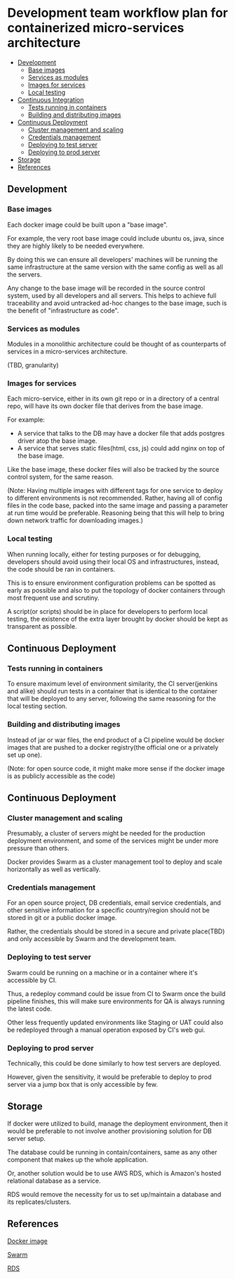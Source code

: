 # Development team workflow plan for containerized micro-services architecture

* [Development](#dev)
  * [Base images](#bi)
  * [Services as modules](#sam)
  * [Images for services](#ifs)
  * [Local testing](#lt)
* [Continuous Integration](#ci)
  * [Tests running in containers](#tric)
  * [Building and distributing images](#badi)
* [Continuous Deployment](#dep)
  * [Cluster management and scaling](#cmas)
  * [Credentials management](#crm)
  * [Deploying to test server](#dtts)
  * [Deploying to prod server](#dtps)
* [Storage](#st)
* [References](#refs)

<h2 id="dev">Development</h2>

<h3 id="bi">Base images</h3>

Each docker image could be built upon a "base image".

For example, the very root base image could include ubuntu os, java, since they are highly likely to be needed everywhere.

By doing this we can ensure all developers' machines will be running the same infrastructure at the same version with the same config as well as all the servers.

Any change to the base image will be recorded in the source control system, used by all developers and all servers. This helps to achieve full traceability and avoid untracked ad-hoc changes to the base image, such is the benefit of "infrastructure as code".

<h3 id="sam">Services as modules</h3>

Modules in a monolithic architecture could be thought of as counterparts of services in a micro-services architecture.

(TBD, granularity)

<h3 id="ifs">Images for services</h3>

Each micro-service, either in its own git repo or in a directory of a central repo, will have its own docker file that derives from the base image.

For example:
* A service that talks to the DB may have a docker file that adds postgres driver atop the base image.
* A service that serves static files(html, css, js) could add nginx on top of the base image.

Like the base image, these docker files will also be tracked by the source control system, for the same reason.

(Note: Having multiple images with different tags for one service to deploy to different environments is not recommended. Rather, having all of config files in the code base, packed into the same image and passing a parameter at run time would be preferable. Reasoning being that this will help to bring down network traffic for downloading images.)

<h3 id="lt">Local testing</h3>

When running locally, either for testing purposes or for debugging, developers should avoid using their local OS and infrastructures, instead, the code should be ran in containers.

This is to ensure environment configuration problems can be spotted as early as possible and also to put the topology of docker containers through most frequent use and scrutiny.

A script(or scripts) should be in place for developers to perform local testing, the existence of the extra layer brought by docker should be kept as transparent as possible.

<h2 id="ci">Continuous Deployment</h2>

<h3 id="tric">Tests running in containers</h3>

To ensure maximum level of environment similarity, the CI server(jenkins and alike) should run tests in a container that is identical to the container that will be deployed to any server, following the same reasoning for the local testing section.

<h3 id="badi">Building and distributing images</h3>

Instead of jar or war files, the end product of a CI pipeline would be docker images that are pushed to a docker registry(the official one or a privately set up one).

(Note: for open source code, it might make more sense if the docker image is as publicly accessible as the code)

<h2 id="dep">Continuous Deployment</h2>

<h3 id="cmas">Cluster management and scaling</h3>

Presumably, a cluster of servers might be needed for the production deployment environment, and some of the services might be under more pressure than others.

Docker provides Swarm as a cluster management tool to deploy and scale horizontally as well as vertically. 

<h3 id="crm">Credentials management</h3>

For an open source project, DB credentials, email service credentials, and other sensitive information for a specific country/region should not be stored in git or a public docker image.

Rather, the credentials should be stored in a secure and private place(TBD) and only accessible by Swarm and the development team.

<h3 id="dtts">Deploying to test server</h3>

Swarm could be running on a machine or in a container where it's accessible by CI.

Thus, a redeploy command could be issue from CI to Swarm once the build pipeline finishes, this will make sure environments for QA is always running the latest code.

Other less frequently updated environments like Staging or UAT could also be redeployed through a manual operation exposed by CI's web gui.

<h3 id="dtps">Deploying to prod server</h3>

Technically, this could be done similarly to how test servers are deployed. 

However, given the sensitivity, it would be preferable to deploy to prod server via a jump box that is only accessible by few.

<h2 id="st">Storage</h2>

If docker were utilized to build, manage the deployment environment, then it would be preferable to not involve another provisioning solution for DB server setup.
 
The database could be running in contain/containers, same as any other component that makes up the whole application. 

Or, another solution would be to use AWS RDS, which is Amazon's hosted relational database as a service.

RDS would remove the necessity for us to set up/maintain a database and its replicates/clusters.

<h2 id="refs">References</h2>

[Docker image](https://docs.docker.com/engine/userguide/containers/dockerimages/)

[Swarm](https://docs.docker.com/swarm/overview/)

[RDS](https://aws.amazon.com/rds/)